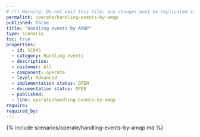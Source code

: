 ```yaml
---
# !!! Warning: Do not edit this file; any changes must be replicated in Excel !!! 
permalink: operate/handling-events-by-amqp
published: false
title: "Handling events by AMQP"
type: scenario
toc: true
properties:
  - id: SC045
  - category: Handling events
  - description:
  - customer: All
  - component: operate
  - level: Advanced
  - implementation status: OPEN
  - documentation status: OPEN
  - published:
  - link: operate/handling-events-by-amqp
require:
required_by:
---
```


{% include scenarios/operate/handling-events-by-amqp.md %}
